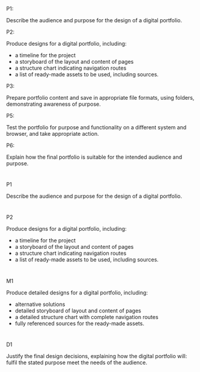 
P1: 

Describe the audience and purpose for the design of a digital portfolio. 

P2: 

Produce designs for a digital portfolio, including: 

+ a timeline for the project 
+ a storyboard of the layout and content of pages 
+ a structure chart indicating navigation routes 
+ a list of ready-made assets to be used, including sources. 

P3:

Prepare portfolio content and save in appropriate file formats, using folders, demonstrating awareness of purpose. 

P5:

Test the portfolio for purpose and functionality on a different system and browser, and take appropriate action. 

P6:

Explain how the final portfolio is suitable for the intended audience and purpose. 

#

P1

Describe the audience and purpose for the design of a digital portfolio.

#

P2

Produce designs for a digital portfolio, including:
+ a timeline for the project
+ a storyboard of the layout and content of pages
+ a structure chart indicating navigation routes
+ a list of ready-made assets to be used, including sources.

#

M1

Produce detailed designs for a digital portfolio, including:
+ alternative solutions
+ detailed storyboard of layout and content of pages
+ a detailed structure chart with complete navigation routes
+ fully referenced sources for the ready-made assets.

#

D1

Justify the final design decisions, explaining how the digital portfolio will:
fulfil the stated purpose
meet the needs of the audience.

#
